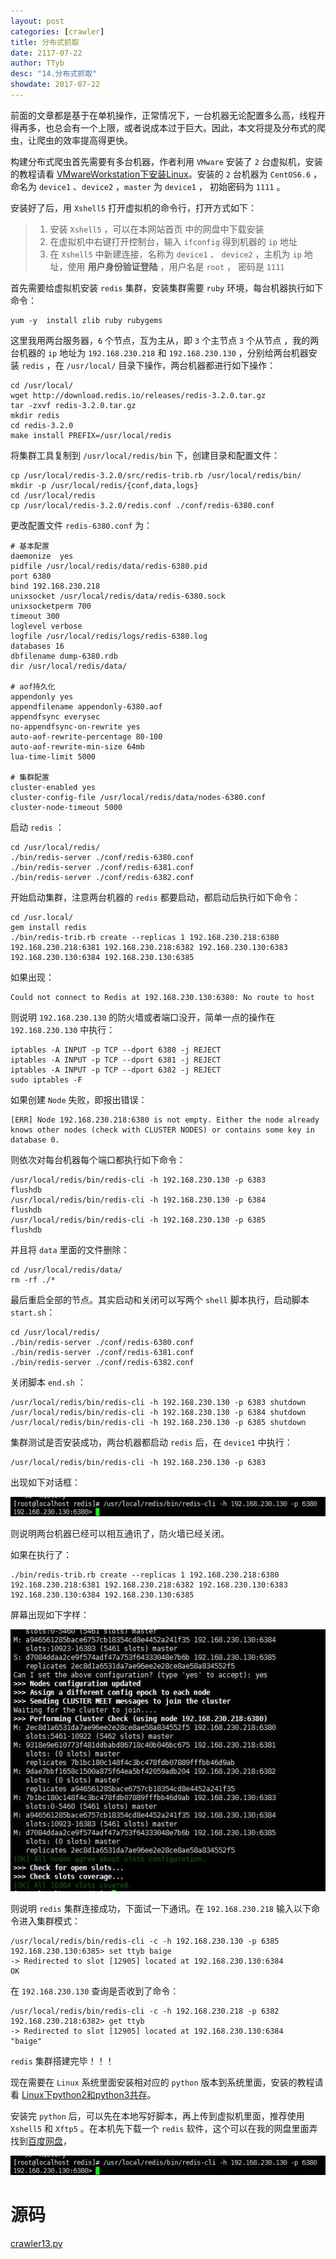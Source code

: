 ```yaml
---
layout: post
categories: [crawler]
title: 分布式抓取
date: 2117-07-22
author: TTyb
desc: "14.分布式抓取"
showdate: 2017-07-22
---
```


前面的文章都是基于在单机操作，正常情况下，一台机器无论配置多么高，线程开得再多，也总会有一个上限，或者说成本过于巨大。因此，本文将提及分布式的爬虫，让爬虫的效率提高得更快。

构建分布式爬虫首先需要有多台机器，作者利用 `VMware` 安装了 `2` 台虚拟机，安装的教程请看 [VMwareWorkstation下安装Linux](http://www.tybai.com/linux/VMwareWorkstation%E4%B8%8B%E5%AE%89%E8%A3%85Linux.html)。安装的 `2` 台机器为 `CentOS6.6` ，命名为 `device1` 、`device2` ，`master` 为 `device1` ， 初始密码为 `1111` 。

安装好了后，用 `Xshell5` 打开虚拟机的命令行，打开方式如下：

>1. 安装 `Xshell5` ，可以在本网站首页 中的网盘中下载安装
>2. 在虚拟机中右键打开控制台，输入 `ifconfig` 得到机器的 `ip` 地址
>3. 在 `Xshell5` 中新建连接，名称为 `device1` 、 `device2` ，主机为 `ip` 地址，使用 **用户身份验证登陆** ，用户名是 `root` ， 密码是 `1111`

首先需要给虚拟机安装 `redis` 集群，安装集群需要 `ruby` 环境，每台机器执行如下命令：

```
yum -y  install zlib ruby rubygems
```

这里我用两台服务器，`6` 个节点，互为主从，即 `3` 个主节点 `3` 个从节点 ，我的两台机器的 `ip` 地址为 `192.168.230.218` 和 `192.168.230.130` ，分别给两台机器安装 `redis` ，在 `/usr/local/` 目录下操作，两台机器都进行如下操作：

```
cd /usr/local/
wget http://download.redis.io/releases/redis-3.2.0.tar.gz
tar -zxvf redis-3.2.0.tar.gz
mkdir redis
cd redis-3.2.0
make install PREFIX=/usr/local/redis
```

将集群工具复制到 `/usr/local/redis/bin` 下，创建目录和配置文件：

```
cp /usr/local/redis-3.2.0/src/redis-trib.rb /usr/local/redis/bin/
mkdir -p /usr/local/redis/{conf,data,logs}
cd /usr/local/redis
cp /usr/local/redis-3.2.0/redis.conf ./conf/redis-6380.conf
```

更改配置文件 `redis-6380.conf` 为：

```
# 基本配置
daemonize  yes
pidfile /usr/local/redis/data/redis-6380.pid
port 6380
bind 192.168.230.218
unixsocket /usr/local/redis/data/redis-6380.sock
unixsocketperm 700
timeout 300
loglevel verbose
logfile /usr/local/redis/logs/redis-6380.log
databases 16
dbfilename dump-6380.rdb
dir /usr/local/redis/data/ 

# aof持久化
appendonly yes
appendfilename appendonly-6380.aof
appendfsync everysec
no-appendfsync-on-rewrite yes
auto-aof-rewrite-percentage 80-100
auto-aof-rewrite-min-size 64mb
lua-time-limit 5000

# 集群配置
cluster-enabled yes
cluster-config-file /usr/local/redis/data/nodes-6380.conf 
cluster-node-timeout 5000
```

启动 `redis` ：

```
cd /usr/local/redis/
./bin/redis-server ./conf/redis-6380.conf
./bin/redis-server ./conf/redis-6381.conf
./bin/redis-server ./conf/redis-6382.conf
```

开始启动集群，注意两台机器的 `redis` 都要启动，都启动后执行如下命令：

```
cd /usr.local/
gem install redis
./bin/redis-trib.rb create --replicas 1 192.168.230.218:6380 192.168.230.218:6381 192.168.230.218:6382 192.168.230.130:6383 192.168.230.130:6384 192.168.230.130:6385
```

如果出现：

```
Could not connect to Redis at 192.168.230.130:6380: No route to host
```

则说明 `192.168.230.130` 的防火墙或者端口没开，简单一点的操作在 `192.168.230.130` 中执行：

```
iptables -A INPUT -p TCP --dport 6380 -j REJECT
iptables -A INPUT -p TCP --dport 6381 -j REJECT
iptables -A INPUT -p TCP --dport 6382 -j REJECT
sudo iptables -F
```

如果创建 `Node` 失败，即报出错误：

```
[ERR] Node 192.168.230.218:6380 is not empty. Either the node already knows other nodes (check with CLUSTER NODES) or contains some key in database 0.
```

则依次对每台机器每个端口都执行如下命令：

```
/usr/local/redis/bin/redis-cli -h 192.168.230.130 -p 6383
flushdb
/usr/local/redis/bin/redis-cli -h 192.168.230.130 -p 6384
flushdb
/usr/local/redis/bin/redis-cli -h 192.168.230.130 -p 6385
flushdb
```

并且将 `data` 里面的文件删除：

```
cd /usr/local/redis/data/
rm -rf ./*
```

最后重启全部的节点。其实启动和关闭可以写两个 `shell` 脚本执行，启动脚本 `start.sh`：

```
cd /usr/local/redis/
./bin/redis-server ./conf/redis-6380.conf
./bin/redis-server ./conf/redis-6381.conf
./bin/redis-server ./conf/redis-6382.conf
```

关闭脚本 `end.sh` ：

```
/usr/local/redis/bin/redis-cli -h 192.168.230.130 -p 6383 shutdown
/usr/local/redis/bin/redis-cli -h 192.168.230.130 -p 6384 shutdown
/usr/local/redis/bin/redis-cli -h 192.168.230.130 -p 6385 shutdown
```

集群测试是否安装成功，两台机器都启动 `redis` 后，在 `device1` 中执行：

```
/usr/local/redis/bin/redis-cli -h 192.168.230.130 -p 6383
```

出现如下对话框：

<p style="text-align:center"><img src="/img/crawler14/result1.jpg"/></p>

则说明两台机器已经可以相互通讯了，防火墙已经关闭。

如果在执行了：

```
./bin/redis-trib.rb create --replicas 1 192.168.230.218:6380 192.168.230.218:6381 192.168.230.218:6382 192.168.230.130:6383 192.168.230.130:6384 192.168.230.130:6385
```

屏幕出现如下字样：

<p style="text-align:center"><img src="/img/crawler14/result2.jpg"/></p>

则说明 `redis` 集群连接成功，下面试一下通讯。在 `192.168.230.218` 输入以下命令进入集群模式：

```
/usr/local/redis/bin/redis-cli -c -h 192.168.230.130 -p 6385
192.168.230.130:6385> set ttyb baige
-> Redirected to slot [12905] located at 192.168.230.130:6384
OK
```

在 `192.168.230.130` 查询是否收到了命令：

```
/usr/local/redis/bin/redis-cli -c -h 192.168.230.218 -p 6382
192.168.230.218:6382> get ttyb
-> Redirected to slot [12905] located at 192.168.230.130:6384
"baige"
```

`redis` 集群搭建完毕！！！

现在需要在 `Linux` 系统里面安装相对应的 `python` 版本到系统里面，安装的教程请看 [Linux下python2和python3共存](http://www.tybai.com/linux/Linux%E4%B8%8Bpython2%E5%92%8Cpython3%E5%85%B1%E5%AD%98.html)。

安装完 `python` 后，可以先在本地写好脚本，再上传到虚拟机里面，推荐使用 `Xshell5` 和 `Xftp5` 。在本机先下载一个 `redis` 软件，这个可以在我的网盘里面弄找到[百度网盘](http://pan.baidu.com/s/1i51eBid#list/path=%2F)，


<p style="text-align:center"><img src="/img/crawler14/result1.jpg"/></p>

# 源码

<a href="/code/crawler13/crawler13.py" target="_blank">crawler13.py</a>
